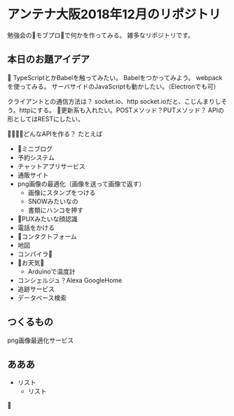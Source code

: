 # アンテナ大阪2018年12月のリポジトリ
勉強会のモブプロで何かを作ってみる。
雑多なリポジトリです。

## 本日のお題アイデア

TypeScriptとかBabelを触ってみたい。
Babelをつかってみよう。
webpackを使ってみる。
サーバサイドのJavaScriptも動かしたい。（Electronでも可）

クライアントとの通信方法は？
socket.io、http
socket.ioだと、こじんまりしそう。httpにする。
更新系も入れたい。POSTメソッド？PUTメソッド？
APIの形としてはRESTにしたい。

どんなAPIを作る？
たとえば
- ミニブログ
- 予約システム
- チャットアプリサービス
- 通販サイト
- png画像の最適化（画像を送って画像で返す）
  - 画像にスタンプをつける
  - SNOWみたいなの
  - 書類にハンコを押す
- PUXみたいな顔認識
- 電話をかける
- コンタクトフォーム
- 地図
- コンパイラ
- お天気
  - Arduinoで温度計
- コンシェルジュ？Alexa GoogleHome
- 追跡サービス
- データベース検索


## つくるもの
png画像最適化サービス




## あああ
- リスト
  - リスト




